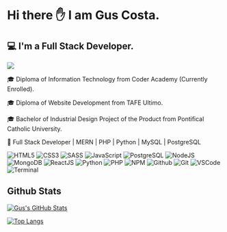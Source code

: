 
# **Hi there ✋ I am Gus Costa.**

## **💻 I'm a Full Stack Developer.**

[<img src="https://img.shields.io/badge/LinkedIn-0077B5?style=for-the-badge&logo=linkedin&logoColor=white"/>](www.linkedin.com/in/gus-dacosta/)

🎓 Diploma of Information Technology from Coder Academy (Currently Enrolled).

🎓 Diploma of Website Development from TAFE Ultimo.

🎓 Bachelor of Industrial Design Project of the Product from Pontifical Catholic University.

🚀 Full Stack Developer | MERN | PHP | Python | MySQL | PostgreSQL

![HTML5](https://img.icons8.com/color/48/html-5.png)
![CSS3](https://img.icons8.com/color/48/css3.png) 
![SASS](https://img.icons8.com/color/48/sass.png) 
![JavaScript](https://img.icons8.com/color/48/javascript.png) 
![PostgreSQL](https://img.icons8.com/color/48/000000/postgreesql.png) 
![NodeJS](https://img.icons8.com/color/48/nodejs.png)
![MongoDB](https://img.icons8.com/color/48/000000/mongodb.png)
![ReactJS](https://img.icons8.com/color/48/react-native.png) 
![Python](https://img.icons8.com/color/48/000000/python--v1.png)
![PHP](https://img.icons8.com/officel/48/000000/php-logo.png)
![NPM](https://img.icons8.com/color/48/npm.png)
![Github](https://img.icons8.com/material-outlined/48/github.png) 
![Git](https://img.icons8.com/color/48/git.png) 
![VSCode](https://img.icons8.com/color/48/visual-studio-code-2019.png) 
![Terminal](https://img.icons8.com/color/48/console.png)

## Github Stats

[![Gus's GitHub Stats](https://github-readme-stats.vercel.app/api?username=Guscosta88&show_icons=true&theme=dracula)](https://github.com/Guscosta88)

[![Top Langs](https://github-readme-stats.vercel.app/api/top-langs/?username=Guscosta88&layout=compact&theme=dracula)](https://github.com/Guscosta88)

<!--

📘 Self driven.

🎨 Strong Design Skills.

🌞 Based in Sydney Australia.

💾 https://www.guscosta.com/
